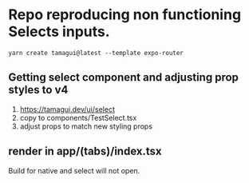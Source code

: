 # Repo reproducing non functioning Selects inputs.

`yarn create tamagui@latest --template expo-router`

## Getting select component and adjusting prop styles to v4

1. https://tamagui.dev/ui/select
2. copy to components/TestSelect.tsx
3. adjust props to match new styling props

## render <SelectDemo /> in app/(tabs)/index.tsx

Build for native and select will not open.
